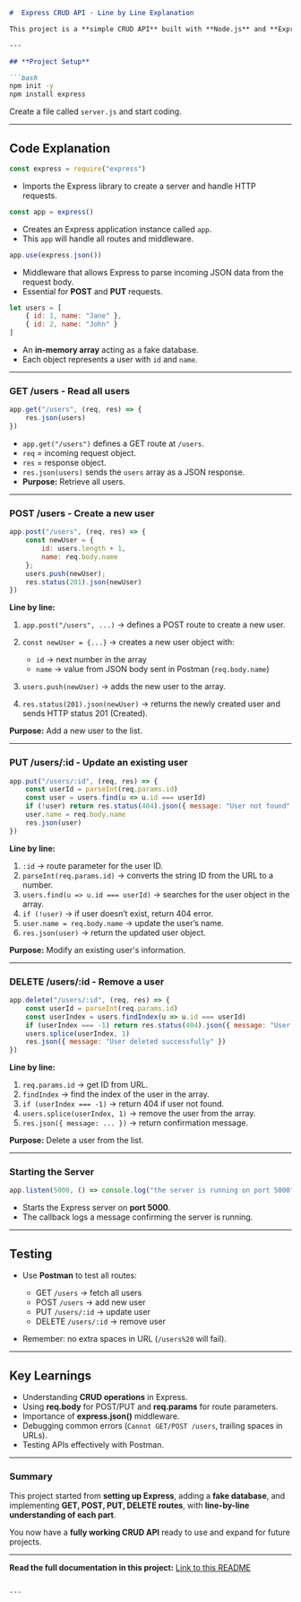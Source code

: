 ````markdown
#  Express CRUD API - Line by Line Explanation

This project is a **simple CRUD API** built with **Node.js** and **Express.js**. It allows you to **Create, Read, Update, and Delete** users stored in a JavaScript array (fake database). This README explains the code **line by line**.

---

## **Project Setup**

```bash
npm init -y        
npm install express 
````

Create a file called `server.js` and start coding.

---

## **Code Explanation**

```js
const express = require("express")
```

* Imports the Express library to create a server and handle HTTP requests.

```js
const app = express()
```

* Creates an Express application instance called `app`.
* This `app` will handle all routes and middleware.

```js
app.use(express.json())
```

* Middleware that allows Express to parse incoming JSON data from the request body.
* Essential for **POST** and **PUT** requests.

```js
let users = [
    { id: 1, name: "Jane" },
    { id: 2, name: "John" }
]
```

* An **in-memory array** acting as a fake database.
* Each object represents a user with `id` and `name`.

---

### **GET /users** - Read all users

```js
app.get("/users", (req, res) => {
    res.json(users)
})
```

* `app.get("/users")` defines a GET route at `/users`.
* `req` = incoming request object.
* `res` = response object.
* `res.json(users)` sends the `users` array as a JSON response.
* **Purpose:** Retrieve all users.

---

### **POST /users** - Create a new user

```js
app.post("/users", (req, res) => {
    const newUser = {
        id: users.length + 1,
        name: req.body.name
    };
    users.push(newUser);
    res.status(201).json(newUser)
})
```

**Line by line:**

1. `app.post("/users", ...)` → defines a POST route to create a new user.
2. `const newUser = {...}` → creates a new user object with:

   * `id` → next number in the array
   * `name` → value from JSON body sent in Postman (`req.body.name`)
3. `users.push(newUser)` → adds the new user to the array.
4. `res.status(201).json(newUser)` → returns the newly created user and sends HTTP status 201 (Created).

**Purpose:** Add a new user to the list.

---

### **PUT /users/:id** - Update an existing user

```js
app.put("/users/:id", (req, res) => {
    const userId = parseInt(req.params.id)
    const user = users.find(u => u.id === userId)
    if (!user) return res.status(404).json({ message: "User not found" })
    user.name = req.body.name
    res.json(user)
})
```

**Line by line:**

1. `:id` → route parameter for the user ID.
2. `parseInt(req.params.id)` → converts the string ID from the URL to a number.
3. `users.find(u => u.id === userId)` → searches for the user object in the array.
4. `if (!user)` → if user doesn’t exist, return 404 error.
5. `user.name = req.body.name` → update the user’s name.
6. `res.json(user)` → return the updated user object.

**Purpose:** Modify an existing user's information.

---

### **DELETE /users/:id** - Remove a user

```js
app.delete("/users/:id", (req, res) => {
    const userId = parseInt(req.params.id)
    const userIndex = users.findIndex(u => u.id === userId)
    if (userIndex === -1) return res.status(404).json({ message: "User not found" })
    users.splice(userIndex, 1)
    res.json({ message: "User deleted successfully" })
})
```

**Line by line:**

1. `req.params.id` → get ID from URL.
2. `findIndex` → find the index of the user in the array.
3. `if (userIndex === -1)` → return 404 if user not found.
4. `users.splice(userIndex, 1)` → remove the user from the array.
5. `res.json({ message: ... })` → return confirmation message.

**Purpose:** Delete a user from the list.

---

### **Starting the Server**

```js
app.listen(5000, () => console.log("the server is running on port 5000"))
```

* Starts the Express server on **port 5000**.
* The callback logs a message confirming the server is running.

---

## **Testing**

* Use **Postman** to test all routes:

  * GET `/users` → fetch all users
  * POST `/users` → add new user
  * PUT `/users/:id` → update user
  * DELETE `/users/:id` → remove user

* Remember: no extra spaces in URL (`/users%20` will fail).

---

## **Key Learnings**

* Understanding **CRUD operations** in Express.
* Using **req.body** for POST/PUT and **req.params** for route parameters.
* Importance of **express.json()** middleware.
* Debugging common errors (`Cannot GET/POST /users`, trailing spaces in URLs).
* Testing APIs effectively with Postman.

---

### Summary

This project started from **setting up Express**, adding a **fake database**, and implementing **GET, POST, PUT, DELETE routes**, with **line-by-line understanding of each part**.

You now have a **fully working CRUD API** ready to use and expand for future projects.

---

 **Read the full documentation in this project:** [Link to this README](https://docs.google.com/document/d/1CcZaxHW8BjIlxweR_pLE6jlFVcA0qmfyCuQlOhftsos/edit?usp=sharing)

```

---
